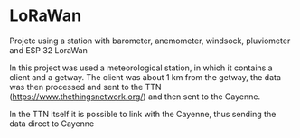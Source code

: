 # LoRaWan
Projetc using a station with barometer, anemometer, windsock, pluviometer and ESP 32 LoraWan 


In this project was used a meteorological station, in which it contains a client and a getway. The client was about 1 km from the getway, the data was then processed and sent to the TTN (https://www.thethingsnetwork.org/) and then sent to the Cayenne.

In the TTN itself it is possible to link with the Cayenne, thus sending the data direct to Cayenne


